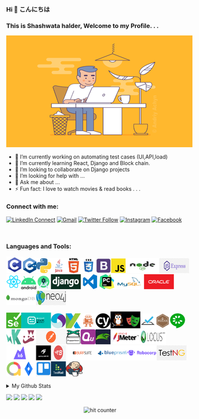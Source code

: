 ### Hi 👋 こんにちは

### This is Shashwata halder, Welcome to my Profile. . .
<!-- <img src="https://github.com/sh-qups/sh-qups/blob/main/images/intro_img/intro_img_1.gif" width=500 height=300 /> -->
<!-- <img src="https://github.com/sh-qups/sh-qups/blob/main/images/intro_img/intro_img_2.gif" width=500 height=300 /> -->
<!-- <img src="https://github.com/sh-qups/sh-qups/blob/main/images/intro_img/intro_img_3.gif" width=500 height=300 /> -->
<img src="https://github.com/sh-qups/sh-qups/blob/main/images/intro_img/intro_img_4.gif" width=500 height=300 />
<!--
**sh-qups/sh-qups** is a ✨ _special_ ✨ repository because its `README.md` (this file) appears on your GitHub profile.
-->

- 🔭 I’m currently working on automating test cases (UI,API,load)
- 🌱 I’m currently learning React, Django and Block chain.
- 👯 I’m looking to collaborate on Django projects
- 🤔 I’m looking for help with ...
- 💬 Ask me about ...
- ⚡ Fun fact: I love to watch movies & read books . . .

### Connect with me:
[![LinkedIn Connect](https://img.shields.io/badge/%20-Connect-black?color=222244&labelColor=000000&logo=linkedin&logoColor=f5f7fe)](https://www.linkedin.com/in/shashwata-halder/)
[![Gmail](https://img.shields.io/badge/%20-Send%20Mail-black?color=222244&labelColor=000000&logo=gmail&logoColor=f5f7fe)](mailto:shashwatahalder01@gmail.com)
[![Twitter Follow](https://img.shields.io/badge/dynamic/json.svg?color=222244&labelColor=000000&logo=twitter&logoColor=f5f7fe&label=&query=%24[0].followers_count&url=https%3A%2F%2Fcdn.syndication.twimg.com%2Fwidgets%2Ffollowbutton%2Finfo.json%3Fscreen_names%3Drashadtanjim&suffix=%20Followers)](https://twitter.com/shashwata_rk)
[![Instagram](https://img.shields.io/badge/%20-Instagram-black?color=222244&labelColor=000000&logo=instagram&logoColor=ffffff)](https://www.instagram.com/shashwatax001/)
[![Facebook](https://img.shields.io/badge/%20-Facebook-black?color=222244&labelColor=000000&logo=facebook&logoColor=ffffff)](https://www.facebook.com/shashwata.halder)


<br /> 

### Languages and Tools:
<img src="https://github.com/sh-qups/sh-qups/blob/main/images/logo/c.png" width=45 /><img src="https://github.com/sh-qups/sh-qups/blob/main/images/logo/c++.png" width=36 /><img src="https://github.com/sh-qups/sh-qups/blob/main/images/logo/python.png" width=40 /><img src="https://github.com/sh-qups/sh-qups/blob/main/images/logo/java1.png" width=40 /><img src="https://github.com/sh-qups/sh-qups/blob/main/images/logo/html1.png" width=40 /><img src="https://github.com/sh-qups/sh-qups/blob/main/images/logo/css3.png" width=40 /><img src="https://github.com/sh-qups/sh-qups/blob/main/images/logo/bootstrap1.png" width=40 /><img src="https://github.com/sh-qups/sh-qups/blob/main/images/logo/js.png" width=40 /><img src="https://github.com/sh-qups/sh-qups/blob/main/images/logo/nodejs.png" width=90 height=40 /><img src="https://github.com/sh-qups/sh-qups/blob/main/images/logo/Expressjs.png" width=80 height=40 /><img src="https://github.com/sh-qups/sh-qups/blob/main/images/logo/react.png" width=40 /><img src="https://github.com/sh-qups/sh-qups/blob/main/images/logo/android.png" width=40 /><img src="https://github.com/sh-qups/sh-qups/blob/main/images/logo/AndroidStudio.png" width=40 /><img src="https://github.com/sh-qups/sh-qups/blob/main/images/logo/django-logo.png" width=80 height=40 /><img src="https://github.com/sh-qups/sh-qups/blob/main/images/logo/vscode.png" width=50 height=40 /><img src="https://github.com/sh-qups/sh-qups/blob/main/images/logo/pycharm.jfif" width=40 /><img src="https://github.com/sh-qups/sh-qups/blob/main/images/logo/database/mysql.png" width=80 height=40 /><img src="https://github.com/sh-qups/sh-qups/blob/main/images/logo/database/oracle.png" width=80 height=40 /><img src="https://github.com/sh-qups/sh-qups/blob/main/images/logo/database/MongoDB-Logo.png" width=80 height=40 /><img src="https://github.com/sh-qups/sh-qups/blob/main/images/logo/database/neo4j.png" width=80 height=40 />

<img src="https://github.com/sh-qups/sh-qups/blob/main/images/logo/test%20automation/Selenium_Logo.png" width=40 /><img src="https://github.com/sh-qups/sh-qups/blob/main/images/logo/test%20automation/robotframework.png" width=80 height=42/><img src="https://github.com/sh-qups/sh-qups/blob/main/images/logo/test%20automation/appium-logo.png" width=40 height=40/><img src="https://github.com/sh-qups/sh-qups/blob/main/images/logo/test%20automation/Katalon.png" width=40 height=40/><img src="https://github.com/sh-qups/sh-qups/blob/main/images/logo/test%20automation/webdriver.io.png" width=40 height=40/><img src="https://github.com/sh-qups/sh-qups/blob/main/images/logo/test%20automation/cypress1.png" width=40 height=40/><img src="https://github.com/sh-qups/sh-qups/blob/main/images/logo/test%20automation/nightwatch.png" width=40 height=45/><img src="https://github.com/sh-qups/sh-qups/blob/main/images/logo/test%20automation/playwright.png" width=40 height=45/><img src="https://github.com/sh-qups/sh-qups/blob/main/images/logo/test%20automation/testcafe.png" width=40 height=40/><img src="https://github.com/sh-qups/sh-qups/blob/main/images/logo/test%20automation/mocha.png" width=40 height=40/><img src="https://github.com/sh-qups/sh-qups/blob/main/images/logo/test%20automation/cucumber.png" width=40 height=40/><img src="https://github.com/sh-qups/sh-qups/blob/main/images/logo/test%20automation/karma.png" width=40 height=40/><img src="https://github.com/sh-qups/sh-qups/blob/main/images/logo/test%20automation/jest.png" width=40 height=40/><img src="https://github.com/sh-qups/sh-qups/blob/main/images/logo/test%20automation/postman.png" width=80 height=40/><img src="https://github.com/sh-qups/sh-qups/blob/main/images/logo/test%20automation/puppeteer.png" width=40 height=40/><img src="https://github.com/sh-qups/sh-qups/blob/main/images/logo/test%20automation/quint.png" width=40 height=40/><img src="https://github.com/sh-qups/sh-qups/blob/main/images/logo/test%20automation/fluentlenium.jfif" width=40 height=40/><img src="https://github.com/sh-qups/sh-qups/blob/main/images/logo/test%20automation/jmeter.png" width=80 height=40/><img src="https://github.com/sh-qups/sh-qups/blob/main/images/logo/test%20automation/locust.jfif" width=70 height=40/><img src="https://github.com/sh-qups/sh-qups/blob/main/images/logo/test%20automation/k6.png" width=80 height=40/><img src="https://github.com/sh-qups/sh-qups/blob/main/images/logo/test%20automation/artilleryio.jfif" width=40 height=40/><img src="https://github.com/sh-qups/sh-qups/blob/main/images/logo/test%20automation/blazemeter.jpg" width=40 height=40/>
<img src="https://github.com/sh-qups/sh-qups/blob/main/images/logo/test%20automation/burpsuit.png" width=80 height=40/><img src="https://github.com/sh-qups/sh-qups/blob/main/images/logo/test%20automation/blueprism.png" width=80 height=40/><img src="https://github.com/sh-qups/sh-qups/blob/main/images/logo/test%20automation/robocrop.png" width=80 height=40/><img src="https://github.com/sh-qups/sh-qups/blob/main/images/logo/test%20automation/testng.png" width=80 height=40/><img src="https://github.com/sh-qups/sh-qups/blob/main/images/logo/test%20automation/allure.png" width=40 height=40/><img src="https://github.com/sh-qups/sh-qups/blob/main/images/logo/test%20automation/jira.png" width=40 height=40/><img src="https://github.com/sh-qups/sh-qups/blob/main/images/logo/test%20automation/trello1.png" width=40 height=40/><img src="https://github.com/sh-qups/sh-qups/blob/main/images/logo/test%20automation/testrail.png" width=40 height=40/><img src="https://github.com/sh-qups/sh-qups/blob/main/images/logo/test%20automation/jenkins.png" width=45 height=40/>
<!-- <img src="https://github.com/sh-qups/sh-qups/blob/main/images/logo/test%20automation/blazemeter.webp" width=40 height=40/> -->
<!-- <img src="https://github.com/sh-qups/sh-qups/blob/main/images/logo/test%20automation/jenkins1.png" width=40 height=40/> -->
<!-- <img src="https://github.com/sh-qups/sh-qups/blob/main/images/logo/test%20automation/Jenkins2.png" width=32 /> -->
<!-- <img src="https://github.com/sh-qups/sh-qups/blob/main/images/logo/test%20automation/cypress.png" width=32 /> -->
<!-- <img src="https://github.com/sh-qups/sh-qups/blob/main/images/logo/test%20automation/playwright1.png" width=32 /> -->

<!-- <img src="https://github.com/sh-qups/sh-qups/blob/main/images/logo/test%20automation/Robot-framework-logo.png" width=32 /><img src="https://github.com/sh-qups/sh-qups/blob/main/images/logo/test%20automation/appium.png" width=40 /><img src="https://github.com/sh-qups/sh-qups/blob/main/images/logo/test%20automation/mocha1.png" width=32 /><img src="https://github.com/sh-qups/sh-qups/blob/main/images/logo/test%20automation/nightwatch1.png" width=32 /><img src="https://github.com/sh-qups/sh-qups/blob/main/images/logo/test%20automation/testrail1.png" width=32 /><img src="https://github.com/sh-qups/sh-qups/blob/main/images/logo/test%20automation/trello.png" width=32 /> -->

<!-- <img src="https://github.com/sh-qups/sh-qups/blob/main/images/logo/database/neo4j1.png" width=80 height=50/> -->
<!-- <img src="https://github.com/sh-qups/sh-qups/blob/main/images/logo/bootstrap.jfif" width=40 /><img src="https://github.com/sh-qups/sh-qups/blob/main/images/logo/bootstrap.png" width = 40 /> -->
<!-- <img src="https://github.com/sh-qups/sh-qups/blob/main/images/logo/django.png" width=80 height=50 /> -->
<!-- <img src="https://github.com/sh-qups/sh-qups/blob/main/images/logo/codeblocks.png" width=40 /> -->
[comment]: <> (<img src="https://github.com/sh-qups/sh-qups/blob/main/images/logo/css.png" width=32 />)

[comment]: <> (<img src="https://github.com/sh-qups/sh-qups/blob/main/images/logo/html.png" width=32 />)

[comment]: <> (<img src="https://github.com/sh-qups/sh-qups/blob/main/images/logo/java.jpg" width=32 />)

[comment]: <> (<img src="https://github.com/sh-qups/sh-qups/blob/main/images/logo/java.png" width=32 />)

[comment]: <> (<img src="https://github.com/sh-qups/sh-qups/blob/main/images/logo/js1.png" width=32 />)

[comment]: <> (<img src="https://github.com/sh-qups/sh-qups/blob/main/images/logo/python1.png" width=32 />)

<details>
  <summary>My Github Stats</summary>
  <br>
<p align="center">
<img align="center" src="https://github-readme-stats.vercel.app/api?username=sh-qups&&show_icons=true&title_color=2f80ed&icon_color=2f80ed&text_color=ffffff&bg_color=0D1117" alt="Shashwata's Github Stats" alt="Shashwata's Github Status" />
</p>
</details>


[![](https://raw.githubusercontent.com/sh-qups/github-profile-summary-cards-example/master/profile-summary-card-output/solarized_dark/0-profile-details.svg)](https://github.com/vn7n24fzkq/github-profile-summary-cards)
[![](https://raw.githubusercontent.com/sh-qups/github-profile-summary-cards-example/master/profile-summary-card-output/solarized_dark/1-repos-per-language.svg)](https://github.com/vn7n24fzkq/github-profile-summary-cards)
[![](https://raw.githubusercontent.com/sh-qups/github-profile-summary-cards-example/master/profile-summary-card-output/solarized_dark/2-most-commit-language.svg)](https://github.com/vn7n24fzkq/github-profile-summary-cards)
[![](https://raw.githubusercontent.com/sh-qups/github-profile-summary-cards-example/master/profile-summary-card-output/solarized_dark/3-stats.svg)](https://github.com/vn7n24fzkq/github-profile-summary-cards)
[![](https://raw.githubusercontent.com/sh-qups/github-profile-summary-cards-example/master/profile-summary-card-output/solarized_dark/4-productive-time.svg)](https://github.com/vn7n24fzkq/github-profile-summary-cards)




<!-- [![](https://raw.githubusercontent.com/koji/koji/master/profile-summary-card-output/solarized_dark/0-profile-details.svg)](https://github.com/vn7n24fzkq/github-profile-summary-cards)
[![](https://raw.githubusercontent.com/koji/koji/master/profile-summary-card-output/solarized_dark/1-repos-per-language.svg)](https://github.com/vn7n24fzkq/github-profile-summary-cards)
[![](https://raw.githubusercontent.com/koji/koji/master/profile-summary-card-output/solarized_dark/3-stats.svg)](https://github.com/vn7n24fzkq/github-profile-summary-cards)
<!-- <img src="https://github.com/koji/koji/blob/master/output.gif" alt="TouchDesigner" width="200"/> -->
<!-- </div>
<br/> --> 

<!-- <p align="center">
  <a href="https://dev.to/kojikanao"><img src="https://img.shields.io/badge/DEV.TO-%230A0A0A.svg?&style=for-the-badge&logo=dev-dot-to&logoColor=white" />       </a>&nbsp;&nbsp;&nbsp;&nbsp;
<a href="https://twitter.com/koji_kanao"><img src="https://img.shields.io/badge/twitter-%231DA1F2.svg?&style=for-the-badge&logo=twitter&logoColor=white" /></a>&nbsp;&nbsp;&nbsp;&nbsp;
 <a href="https://www.linkedin.com/in/kojikanao/"><img src="https://img.shields.io/badge/linkedin-%230077B5.svg?&style=for-the-badge&logo=linkedin&logoColor=white" /></a>&nbsp;&nbsp;&nbsp;&nbsp;
  <a href="mailto:kojikanao503@gmail.com?subject=Came%20from%20Github"><img src="https://img.shields.io/badge/gmail-%23D14836.svg?&style=for-the-badge&logo=gmail&logoColor=white" /></a>&nbsp;&nbsp;&nbsp;&nbsp;
 <a href="https://koji-kanao.medium.com/"><img src="https://img.shields.io/badge/medium-%2304EA05.svg?&style=for-the-badge&logo=medium&logoColor=white" />       </a>&nbsp;&nbsp;&nbsp;&nbsp;
</p>
 -->

 
<!-- [![trophy](https://github-profile-trophy.vercel.app/?username=koji)](https://github.com/ryo-ma/github-profile-trophy)  -->
 
<div align="center">
<p></p>
<img src="https://profile-counter.glitch.me/sh-qups/count.svg" alt="hit counter" align="center">
</div>

<!-- ## blog posts
<!-- BLOG-POST-LIST:START -->
<!-- - [Created CLI Tool that Creates/Remove GitHub Labels](https://dev.to/kojikanao/created-cli-tool-that-creates-remove-github-labels-gn5)
- [Remove Space/Empty New Line on VSCode with Regex](https://dev.to/kojikanao/remove-space-empty-new-line-on-vscode-with-regex-33bh)
- [Created Frontend Tools Showcase site with Next.js & Contentful](https://dev.to/kojikanao/created-frontend-tools-showcase-site-with-next-js-contentful-50i0)
- [Get TikTok video with less than 10 Lines of Python code](https://dev.to/kojikanao/get-tiktok-video-with-less-10-lines-python-code-328o)
- [Generate Types from Contentful](https://dev.to/kojikanao/generate-types-from-contentful-49p8)

 -->
